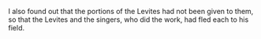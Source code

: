I also found out that the portions of the Levites had not been given to them, so that the Levites and the singers, who did the work, had fled each to his field.
